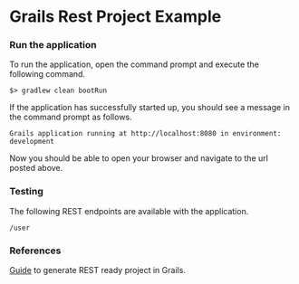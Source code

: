 # Grails Rest Project Example

### Run the application
To run the application, open the command prompt and execute the following command.

```
$> gradlew clean bootRun
```

If the application has successfully started up, you should see a message in the command prompt as follows.

```
Grails application running at http://localhost:8080 in environment: development
```

Now you should be able to open your browser and navigate to the url posted above.

### Testing
The following REST endpoints are available with the application.

```/user```

### References
[Guide](http://guides.grails.org/rest-hibernate/guide/index.html) to generate REST ready project in Grails.